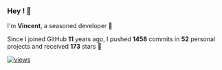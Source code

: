 ### Hey ! 👋

I'm **Vincent**, a seasoned developer 🫡

Since I joined GitHub **11** years ago, I pushed **1458** commits in **52** personal projects and received **173** stars 🥲

[![views](https://komarev.com/ghpvc/?username=vspiewak&style=flat&color=brightgreen&label=views&abbreviated=true)](https://github.com/vspiewak)